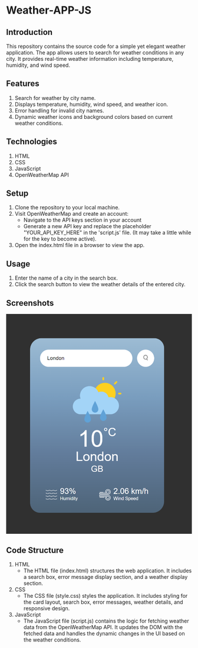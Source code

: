 # Weather-APP-JS
## Introduction
This repository contains the source code for a simple yet elegant weather application. The app allows users to search for weather conditions in any city. It provides real-time weather information including temperature, humidity, and wind speed.

## Features
1. Search for weather by city name.
2. Displays temperature, humidity, wind speed, and weather icon.
3. Error handling for invalid city names.
4. Dynamic weather icons and background colors based on current weather conditions.

## Technologies
1. HTML
2. CSS
3. JavaScript
4. OpenWeatherMap API

## Setup
1. Clone the repository to your local machine.
2. Visit OpenWeatherMap and create an account:
   * Navigate to the API keys section in your account
   * Generate a new API key and replace the placeholder "YOUR_API_KEY_HERE" in the 'script.js' file. (It may take a little while for the key to become active).
3. Open the index.html file in a browser to view the app.

## Usage
1. Enter the name of a city in the search box.
2. Click the search button to view the weather details of the entered city.

## Screenshots
![Weather APP Screenshot](images/weather-app-screenshot.png)

## Code Structure
1. HTML
   * The HTML file (index.html) structures the web application. It includes a search box, error message display section, and a weather display section.
2. CSS
   * The CSS file (style.css) styles the application. It includes styling for the card layout, search box, error messages, weather details, and responsive design.
3. JavaScript
   * The JavaScript file (script.js) contains the logic for fetching weather data from the OpenWeatherMap API. It updates the DOM with the fetched data and handles the dynamic changes in the UI based on the weather conditions.
